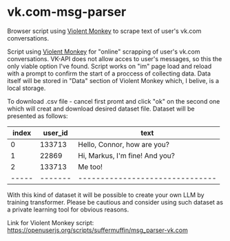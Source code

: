# vk.com-msg-parser
Browser script using [Violent Monkey](https://github.com/violentmonkey) to scrape text of user's vk.com conversations.

Script using [Violent Monkey](https://github.com/violentmonkey) for "online" scrapping of user's vk.com conversations. 
VK-API does not allow acces to user's messages, so this the only viable option I've found.
Script works on "im" page load and reload with a prompt to confirm the start of a proccess of collecting data. 
Data itself will be stored in "Data" section of Violent Monkey which, I belive,
is a local storage.

To download .csv file - cancel first promt and click "ok" on the second one
which will creat and download desired dataset file. Dataset will be presented as 
follows:

| index | user_id | text                            |
|-------|---------|---------------------------------|
| 0     | 133713  | Hello, Connor, how are you?     |
| 1     | 22869   | Hi, Markus, I'm fine! And you?  |
| 2     | 133713  | Me too!                         |
| ----- | ------- | ------------------------------- |

With this kind of dataset it will be possible to create your own LLM by training transformer. Please be cautious and 
consider using such dataset as a private learning tool for obvious reasons.

Link for Violent Monkey script: https://openuserjs.org/scripts/suffermuffin/msg_parser-vk.com